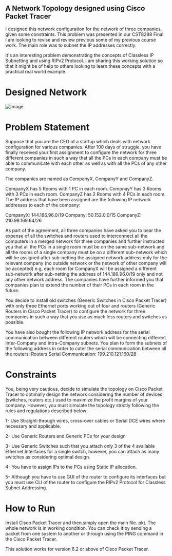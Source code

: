 ## A Network Topology designed using Cisco Packet Tracer

I designed this network configuration for the network of three companies, given some constraints. This problem was presented in our CST8288 Final. I am looking to revise and review previous some of my previous course work. The main role was to subnet the IP addresses correctly.

It's an interesting problem demonstrating the concepts of Classless IP Subnetting and using RIPv2 Protocol. I am sharing this working solution so that it might be of help to others looking to learn these concepts with a practical real world example.

# Designed Network
![image](https://github.com/hawk0120/Network-Simulation/assets/35853045/5d462731-98fb-4628-8413-765f3a151d52)


# Problem Statement
Suppose that you are the CEO of a startup which deals with network configuration for various companies. After 100 days of struggle, you have finally received your first assignment to configure the network for three different companies in such a way that all the PCs in each company must be able to communicate with each other as well as with all the PCs of any other company.

The companies are named as CompanyX, CompanyY and CompanyZ.

CompanyX has 5 Rooms with 1 PC in each room.
CompnayY has 3 Rooms with 3 PCs in each room.
CompanyZ has 2 Rooms with 4 PCs in each room.
The IP address that have been assigned are the following IP network addresses to each of the company:

CompanyX: 144.186.96.0/19
Company: 50.152.0.0/15
CompanyZ: 210.98.169.64/26

As part of the agreement, all three companies have asked you to bear the expense of all the switches and routers used to interconnect all the computers in a merged network for three companies and further instructed you that all the PCs in a single room must be on the same sub-network and all the rooms of a single company must be on a different sub-network which will be assigned after sub-netting the assigned network address only for the relevant company (no outside network or the network of other company will be accepted) e.g, each room for CompanyX will be assigned a different sub-network after sub-netting the address of 144.186.96.0/19 only and not any other network address. The companies have further informed you that companies plan to extend the number of their PCs in each room in the future.

You decide to install old switches (Generic Switches in Cisco Packet Tracer) with only three Ethernet ports working out of four and routers (Generic Routers in Cisco Packet Tracer) to configure the network for three companies in such a way that you use as much less routers and switches as possible.

You have also bought the following IP network address for the serial communication between different routers which will be connecting different Inter-Company and Intra-Company subnets. You plan to form the subnets of the following address in order to cater the serial communication between all the routers: Routers Serial Communication: 199.210.121.160/28

# Constraints
You, being very cautious, decide to simulate the topology on Cisco Packet Tracer to optimally design the network considering the number of devices (switches, routers etc.) used to maximize the profit margins of your company. However, you must simulate the topology strictly following the rules and regulations described below:

1- Use Straight-through wires, cross-over cables or Serial DCE wires where necessary and applicable.

2- Use Generic Routers and Generic PCs for your design

3- Use Generic Switches such that you attach only 3 of the 4 available Ethernet Interfaces for a single switch, however, you can attach as many switches as considering optimal design.

4- You have to assign IPs to the PCs using Static IP allocation.

5- Although you have to use GUI of the router to configure its interfaces but you must use CLI of the router to configure the RIPv2 Protocol for Classless Subnet Addressing.

# How to Run
Install Cisco Packet Tracer and then simply open the main file. pkt. The whole network is in working condition. You can check it by sending a packet from one system to another or through using the PING command in the Cisco Packet Tracer.

This solution works for version 6.2 or above of Cisco Packet Tracer.

